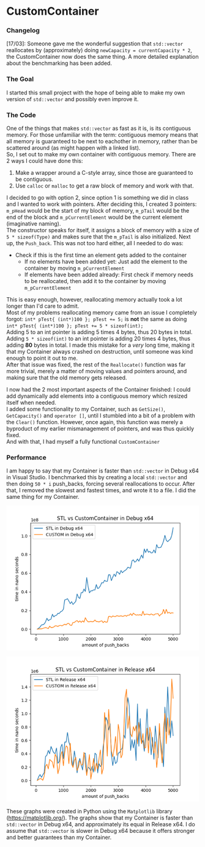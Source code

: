 # CustomContainer

### Changelog
[17/03]: Someone gave me the wonderful suggestion that `std::vector` reallocates by (approximately) doing `newCapacity = currentCapacity * 2`, the CustomContainer now does the same thing. A more detailed explanation about the benchmarking has been added.

### The Goal
I started this small project with the hope of being able to make my own version of `std::vector` and possibly even improve it.

### The Code
One of the things that makes `std::vector` as fast as it is, is its contiguous memory. For those unfamiliar with the term: contiguous memory means that all memory is guaranteed to be next to eachother in memory, rather than be scattered around (as might happen with a linked list).
</br> So, I set out to make my own container with contiguous memory. There are 2 ways I could have done this:
1. Make a wrapper around a C-style array, since those are guaranteed to be contiguous.
2. Use `calloc` or `malloc` to get a raw block of memory and work with that.

I decided to go with option 2, since option 1 is something we did in class and I wanted to work with pointers.
After deciding this, I created 3 pointers: `m_pHead` would be the start of my block of memory, `m_pTail` would be the end of the block and `m_pCurrentElement` would be the current element (imaginative naming).
</br> The constructor speaks for itself, it assigns a block of memory with a size of `5 * sizeof(Type)` and makes sure that the `m_pTail` is also initialized.
Next up, the `Push_back`. This was not too hard either, all I needed to do was:
* Check if this is the first time an element gets added to the container
  * If no elements have been added yet: Just add the element to the container by moving `m_pCurrentElement`
  * If elements have been added already: First check if memory needs to be reallocated, then add it to the container by moving `m_pCurrentElement`

This is easy enough, however, reallocating memory actually took a lot longer than I'd care to admit.
</br> Most of my problems reallocating memory came from an issue I completely forgot: `int* pTest{ (int*)100 }; pTest += 5;` is **not** the same as doing `int* pTest{ (int*)100 }; pTest += 5 * sizeof(int);`
</br> Adding 5 to an int pointer is adding 5 times 4 bytes, thus 20 bytes in total. Adding `5 * sizeof(int)` to an int pointer is adding 20 times 4 bytes, thus adding **80** bytes in total. I made this mistake for a *very* long time, making it that my Container always crashed on destruction, until someone was kind enough to point it out to me.
</br> After that issue was fixed, the rest of the `Reallocate()` function was far more trivial, merely a matter of moving values and pointers around, and making sure that the old memory gets released.

I now had the 2 most important aspects of the Container finished: I could add dynamically add elements into a contiguous memory which resized itself when needed.
</br> I added some functionality to my Container, such as `GetSize()`, `GetCapacity()` and `operator []`, until I stumbled into a bit of a problem with the `Clear()` function.
However, once again, this function was merely a byproduct of my earlier mismanagement of pointers, and was thus quickly fixed.
</br> And with that, I had myself a fully functional `CustomContainer`

### Performance
I am happy to say that my Container is faster than `std::vector` in Debug x64 in Visual Studio. I benchmarked this by creating a local `std::vector` and then doing `50 * i` push_backs, forcing several reallocations to occur. After that, I removed the slowest and fastest times, and wrote it to a file. I did the same thing for my Container.

![STLvsCustomDebugx64](https://github.com/Rhidian12/CustomContainer/blob/main/STLvsCUSTOMDebugx64.png)

![STLvsCustomReleasex64](https://github.com/Rhidian12/CustomContainer/blob/main/STLvsCUSTOMReleasex64.png)

These graphs were created in Python using the `Matplotlib` library (https://matplotlib.org/). The graphs show that my Container is faster than `std::vector` in Debug x64, and approximately its equal in Release x64. I do assume that `std::vector` is slower in Debug x64 because it offers stronger and better guarantees than my Container.
